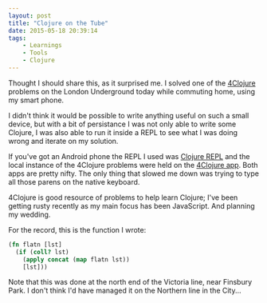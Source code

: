 ```yaml
---
layout: post
title: "Clojure on the Tube"
date: 2015-05-18 20:39:14
tags:
    - Learnings
    - Tools
    - Clojure
---
```


Thought I should share this, as it surprised me. I solved one of
the [4Clojure] problems on the London Underground today while commuting home,
using my smart phone.

I didn't think it would be possible to write anything useful on such a small
device, but with a bit of persistance I was not only able to write some Clojure,
I was also able to run it inside a REPL to see what I was doing wrong and
iterate on my solution.

If you've got an Android phone the REPL I used was [Clojure REPL] and the
local instance of the 4Clojure problems were held on the [4Clojure app]. Both
apps are pretty nifty. The only thing that slowed me down was trying to type all
those parens on the native keyboard.

4Clojure is good resource of problems to help learn Clojure; I've been getting
rusty recently as my main focus has been JavaScript. And planning my wedding.

For the record, this is the function I wrote:

```clojure
(fn flatn [lst]
  (if (coll? lst)
    (apply concat (map flatn lst))
    [lst]))
```

Note that this was done at the north end of the Victoria line, near Finsbury
Park. I don't think I'd have managed it on the Northern line in the City...

[4Clojure]: http://www.4clojure.com/
[Clojure REPL]: https://play.google.com/store/apps/details?id=com.sattvik.clojure_repl
[4Clojure app]: https://play.google.com/store/apps/details?id=org.bytopia.foreclojure
